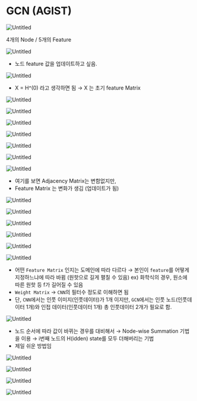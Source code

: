 # GCN (AGIST)

![Untitled](GCN%20(AGIST)%20b0b57f28eca94eeeb7bfc76322f9bfe3/Untitled.png)

4개의 Node / 5개의 Feature

![Untitled](GCN%20(AGIST)%20b0b57f28eca94eeeb7bfc76322f9bfe3/Untitled%201.png)

- 노드 feature 값을 업데이트하고 싶음.

![Untitled](GCN%20(AGIST)%20b0b57f28eca94eeeb7bfc76322f9bfe3/Untitled%202.png)

- X = H^(0) 라고 생각하면 됨
→ X 는 초기 feature Matrix

![Untitled](GCN%20(AGIST)%20b0b57f28eca94eeeb7bfc76322f9bfe3/Untitled%203.png)

![Untitled](GCN%20(AGIST)%20b0b57f28eca94eeeb7bfc76322f9bfe3/Untitled%204.png)

![Untitled](GCN%20(AGIST)%20b0b57f28eca94eeeb7bfc76322f9bfe3/Untitled%205.png)

![Untitled](GCN%20(AGIST)%20b0b57f28eca94eeeb7bfc76322f9bfe3/Untitled%206.png)

![Untitled](GCN%20(AGIST)%20b0b57f28eca94eeeb7bfc76322f9bfe3/Untitled%207.png)

![Untitled](GCN%20(AGIST)%20b0b57f28eca94eeeb7bfc76322f9bfe3/Untitled%208.png)

![Untitled](GCN%20(AGIST)%20b0b57f28eca94eeeb7bfc76322f9bfe3/Untitled%209.png)

- 여기를 보면 Adjacency Matrix는 변함없지만,
- Feature Matrix 는 변화가 생김 (업데이트가 됨)

![Untitled](GCN%20(AGIST)%20b0b57f28eca94eeeb7bfc76322f9bfe3/Untitled%2010.png)

![Untitled](GCN%20(AGIST)%20b0b57f28eca94eeeb7bfc76322f9bfe3/Untitled%2011.png)

![Untitled](GCN%20(AGIST)%20b0b57f28eca94eeeb7bfc76322f9bfe3/Untitled%2012.png)

![Untitled](GCN%20(AGIST)%20b0b57f28eca94eeeb7bfc76322f9bfe3/Untitled%2013.png)

![Untitled](GCN%20(AGIST)%20b0b57f28eca94eeeb7bfc76322f9bfe3/Untitled%2014.png)

![Untitled](GCN%20(AGIST)%20b0b57f28eca94eeeb7bfc76322f9bfe3/Untitled%2015.png)

- 어떤 `Feature Matrix` 인지는 도메인에 따라 다르다
→ 본인이 `feature`를 어떻게 지정하느냐에 따라 바뀜 (원핫으로 길게 펼칠 수 있음)
ex) 화학식의 경우, 원소에 따른 원핫 등 f가 길어질 수 있음
- `Weight Matrix` → `CNN`의 필터수 정도로 이해하면 됨
- 단, `CNN`에서는 인풋 이미지(인풋데이터)가 1개 이지만,
`GCN`에서는 인풋 노드(인풋데이터 1개)와 인접 데이터(인풋데이터 1개) 총 인풋데이터 2개가 필요로 함.

![Untitled](GCN%20(AGIST)%20b0b57f28eca94eeeb7bfc76322f9bfe3/Untitled%2016.png)

- 노드 순서에 따라 값이 바뀌는 경우를 대비해서
→ Node-wise Summation 기법을 이용
→ i번째 노드의 H(idden) state를 모두 더해버리는 기법
- 제일 쉬운 방법임

![Untitled](GCN%20(AGIST)%20b0b57f28eca94eeeb7bfc76322f9bfe3/Untitled%2017.png)

![Untitled](GCN%20(AGIST)%20b0b57f28eca94eeeb7bfc76322f9bfe3/Untitled%2018.png)

![Untitled](GCN%20(AGIST)%20b0b57f28eca94eeeb7bfc76322f9bfe3/Untitled%2019.png)

![Untitled](GCN%20(AGIST)%20b0b57f28eca94eeeb7bfc76322f9bfe3/Untitled%2020.png)